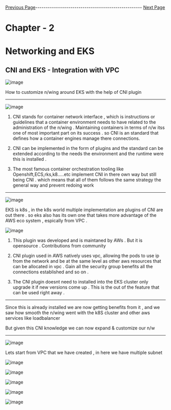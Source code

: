 

[Previous Page](https://github.com/EtricKombat/Course_Practical_Guide_EKS/blob/master/_docs/ch2/installing_the_bookstore_p2.md)---------------------------------------------------- [Next Page](https://github.com/EtricKombat/Course_Practical_Guide_EKS/blob/master/_docs/ch2/demo_cni.md)



# Chapter - 2 
# Networking and EKS

## CNI and EKS - Integration with VPC

![image](https://user-images.githubusercontent.com/33585301/119602045-f89cb480-be07-11eb-8243-9dbd77d9b7a9.png)

How to customize n/wing around EKS with the help of CNI plugin

___


![image](https://user-images.githubusercontent.com/33585301/119602981-f3406980-be09-11eb-82ba-acfccc626aa0.png)




1) CNI stands for container network interface , which is instructions or guidelines that a container environment needs to have related to the administration of the n/wing .
Maintaining containers in terms of n/w itss one of most important part on its success . so CNI is an standard that defines how a container engines manage there connections.

2) CNI can be implemented in the form of plugins and the standard can be extended according to the needs the environment and the runtime were this is installed .

3) The most famous  container orchestration tooling like Openshift,ECS,rks,k8.....etc  implement CNI in there own way but still being CNI . which means that all of them follows the same strategy the general way and prevent redoing work 


___

![image](https://user-images.githubusercontent.com/33585301/119603299-88436280-be0a-11eb-88c7-e3bcf32c8f92.png)

EKS is k8s , in the k8s world multiple implementation are plugins of CNI are out there .  so eks also has its own one that takes more advantage of the AWS eco system , espically from VPC . 

![image](https://user-images.githubusercontent.com/33585301/119604406-a0b47c80-be0c-11eb-9ed2-0e27b131164f.png)



1) This plugin was developed and is maintaned by AWs . But it is opensource . Contributions from community 

2) CNI plugin used in AWS natively uses vpc, allowing the pods to use ip from the network and be at the same level as other aws resources  that can be allocated in vpc . Gain all the security group benefits all the connections established and so on .

3) The CNI plugin doesnt need to installed into the EKS cluster only upgrade it if new versions come up . This is the out of the feature that can be used right away .


---

Since this is already installed we are now getting benefits from it , and we saw how smooth the n/wing went with the k8S  cluster and other aws services like loadbalancer

But given this CNI knowledge we can now expand & customize our n/w 

---

![image](https://user-images.githubusercontent.com/33585301/119604985-9fd01a80-be0d-11eb-84ec-79fdd1dc60ad.png)


Lets start from VPC that we have created , in here we have multiple subnet 

![image](https://user-images.githubusercontent.com/33585301/119605050-c1c99d00-be0d-11eb-80d9-da1a1c93862d.png)


![image](https://user-images.githubusercontent.com/33585301/119605106-d7d75d80-be0d-11eb-9929-14230cad02e5.png)



![image](https://user-images.githubusercontent.com/33585301/119605137-e291f280-be0d-11eb-8fa3-9bf3d2be8faf.png)


![image](https://user-images.githubusercontent.com/33585301/119605170-efaee180-be0d-11eb-9067-3dd98507b5b9.png)




![image](https://user-images.githubusercontent.com/33585301/119605199-fb020d00-be0d-11eb-8cb7-bd256c1151ca.png)





